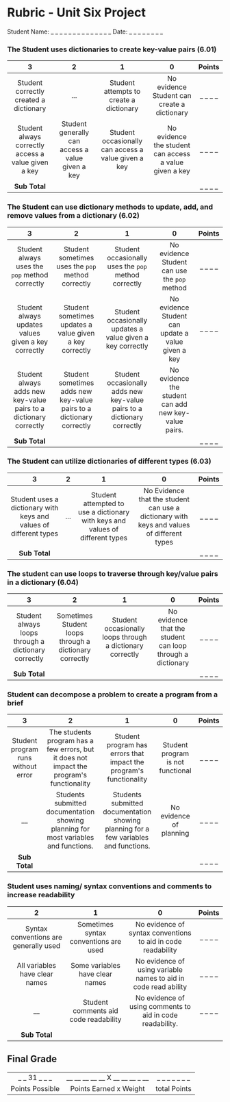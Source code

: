 # Rubric - Unit Six Project
<!-- this project will require a lot of the same skills as the previous projects they have not included them here, as the expectation is they have already been mastered)-->


Student Name: _ _ _ _ _ _ _ _ _ _ _ _ _ _ Date: _ _ _ _ _ _ _ _

### The Student uses dictionaries to create key-value pairs (6.01)
|3 |2 |1 |0 |Points
|:-:|:-:|:-:|:-:|:-:|
| Student correctly created a dictionary|...|Student attempts to create a dictionary| No evidence Student can create a dictionary|_ _ _ _|
|Student always correctly access a value given a key| Student generally can access a value given a key| Student occasionally can access a value given a key| No evidence the student can access a value given a key|_ _ _ _|
|**Sub Total**||||_ _ _ _|

### The Student can use dictionary methods to update, add, and remove values from a dictionary (6.02)
|3 |2 |1 |0 |Points
|:-:|:-:|:-:|:-:|:-:|
| Student always uses the `pop` method correctly| Student sometimes uses the `pop` method correctly |Student occasionally uses the `pop` method correctly| No evidence Student can use the `pop` method|_ _ _ _|
|Student always updates values given a key correctly| Student sometimes updates a value given a key correctly| Student occasionally updates a value given a key correctly| No evidence Student can update a value given a key|_ _ _ _|
|Student always adds new key-value pairs to a dictionary correctly| Student sometimes adds new key-value pairs to a dictionary correctly| Student occasionally adds new key-value pairs to a dictionary correctly| No evidence the student can add new key-value pairs.
|**Sub Total**||||_ _ _ _|

### The Student can utilize dictionaries of different types (6.03)
|3 |2 |1 |0 |Points
|:-:|:-:|:-:|:-:|:-:|
| Student uses a dictionary with keys and values of different types|...|Student attempted to use a dictionary with keys and values of different types| No Evidence that the student can use a dictionary with keys and values of different types|_ _ _ _|
|**Sub Total**||||_ _ _ _|

### The student can use loops to traverse through key/value pairs in a dictionary (6.04)
|3 |2 |1 |0 |Points
|:-:|:-:|:-:|:-:|:-:|
Student always loops through a dictionary correctly| Sometimes Student loops through a dictionary correctly| Student occasionally loops through a dictionary correctly| No evidence that the student can loop through a dictionary|_ _ _ _
|**Sub Total**||||_ _ _ _|

### Student can decompose a problem to create a program from a brief
|3 |2 |1 |0 |Points
|:-:|:-:|:-:|:-:|:-:|
|Student program runs without error | The students program has a few errors, but it does not impact the program's functionality | Student program has errors that impact the program's functionality | Student program is not functional |_ _ _ _|
| __ | Students submitted documentation showing planning for most variables and functions.| Students submitted documentation showing planning for a few variables and functions.| No evidence of planning|_ _ _ _|
|**Sub Total**||||_ _ _ _|

### Student uses naming/ syntax conventions and comments to increase readability
|2 |1 |0 |Points
|:-:|:-:|:-:|:-:|
|Syntax conventions are generally used |Sometimes syntax conventions are used| No evidence of syntax conventions to aid in code readability|_ _ _ _|
|All variables have clear names| Some variables have clear names| No evidence of using variable names to aid in code read ability|_ _ _ _|
|__|Student comments aid code readability| No evidence of using comments to aid in code readability.|_ _ _ _|
|**Sub Total**||||_ _ _ _|

## Final Grade
||||
|:-:|:-:|:-:|
|_ _ 31 _ _ _|__ __ __ __ __ X __ __ __ _ __|_ _ _ _ _ _ _|
| Points Possible | Points Earned x Weight | total Points|
